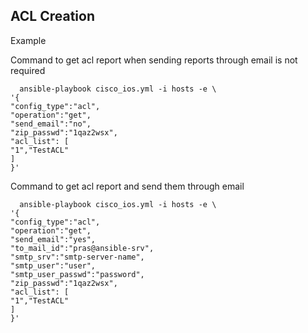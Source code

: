 ## ACL Creation
Example

Command to get acl report when sending reports through email is not required

```shell
  ansible-playbook cisco_ios.yml -i hosts -e \
'{
"config_type":"acl",
"operation":"get",
"send_email":"no",
"zip_passwd":"1qaz2wsx",
"acl_list": [
"1","TestACL"
]
}'
```

Command to get acl report and send them through email 

```shell
  ansible-playbook cisco_ios.yml -i hosts -e \
'{
"config_type":"acl",
"operation":"get",
"send_email":"yes",
"to_mail_id":"pras@ansible-srv",
"smtp_srv":"smtp-server-name",
"smtp_user":"user",
"smtp_user_passwd":"password",
"zip_passwd":"1qaz2wsx",
"acl_list": [
"1","TestACL"
]
}'
```